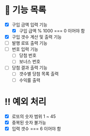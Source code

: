 # 💸 기능 목록

- [x] 구입 금액 입력 기능
  - [x] 구입 급액 % 1000 === 0 이어야 함 
- [x] 구입 갯수 계산 및 출력 기능
- [ ] 발행 로또 출력 기능
- [ ] 번호 입력 기능
  - [ ] 당첨 번호
  - [ ] 보너스 번호
- [ ] 당첨 결과 출력 기능
  - [ ] 갯수별 당첨 목록 출력
  - [ ] 수익률 출력

# ‼️ 예외 처리

- [x] 로또의 숫자 범위 1 ~ 45
- [x] 중복된 숫자 불가능
- [x] 입력 갯수 === 6 이어야 함
